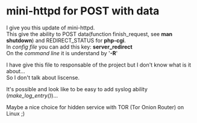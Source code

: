 # mini-httpd for POST with data

I give you this update of mini-httpd.  
This give the ability to POST data(function finish_request, see __man shutdown__) and REDIRECT_STATUS for __php-cgi__.  
In *config file* you can add this key: __server_redirect__  
On the *command line* it is understand by '__-R__'
  
I have give this file to responsable of the project but I don't know what is it about...  
So I don't talk about liscense.  
  
It's possible and look like to be easy to add syslog ability (*make_log_entry()*)...  
  
Maybe a nice choice for hidden service with TOR (Tor Onion Router) on Linux ;)  
